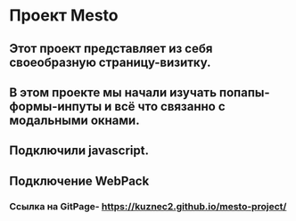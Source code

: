 # Проект Mesto

## Этот проект представляет из себя своеобразную страницу-визитку.

## В этом проекте мы начали изучать попапы-формы-инпуты и всё что связанно с модальными окнами.

## Подключили javascript.

## Подключение WebPack


### Ссылка на GitPage- https://kuznec2.github.io/mesto-project/



